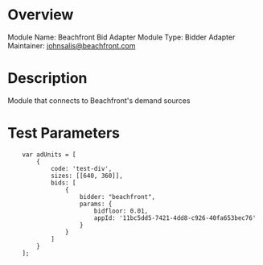 # Overview

Module Name: Beachfront Bid Adapter
Module Type: Bidder Adapter
Maintainer: johnsalis@beachfront.com

# Description

Module that connects to Beachfront's demand sources

# Test Parameters
```
    var adUnits = [
        {
            code: 'test-div',
            sizes: [[640, 360]],
            bids: [
                {
                    bidder: "beachfront",
                    params: {
                        bidfloor: 0.01,
                        appId: '11bc5dd5-7421-4dd8-c926-40fa653bec76'
                    }
                }
            ]
        }
    ];
```